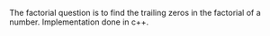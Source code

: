 The factorial question is to find the trailing zeros in the factorial of a number.
Implementation done in c++.

